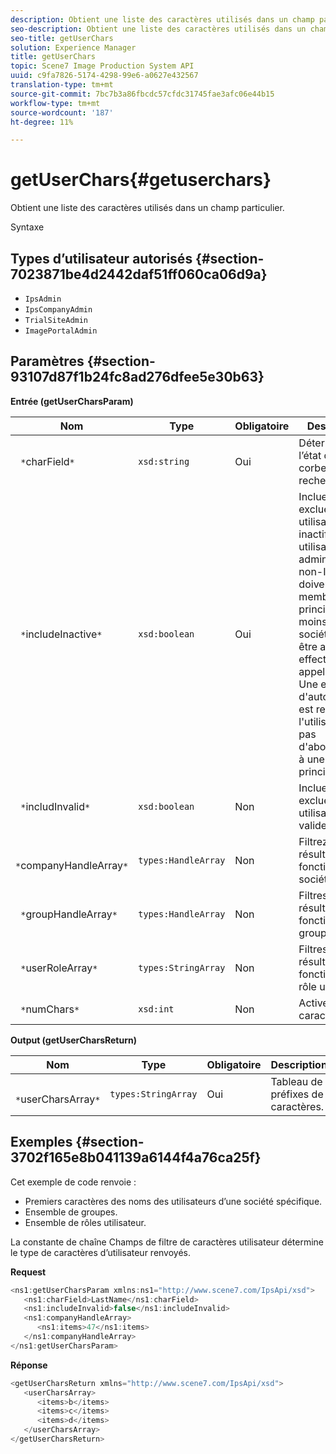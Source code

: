```yaml
---
description: Obtient une liste des caractères utilisés dans un champ particulier.
seo-description: Obtient une liste des caractères utilisés dans un champ particulier.
seo-title: getUserChars
solution: Experience Manager
title: getUserChars
topic: Scene7 Image Production System API
uuid: c9fa7826-5174-4298-99e6-a0627e432567
translation-type: tm+mt
source-git-commit: 7bc7b3a86fbcdc57cfdc31745fae3afc06e44b15
workflow-type: tm+mt
source-wordcount: '187'
ht-degree: 11%

---
```



# getUserChars{#getuserchars}

Obtient une liste des caractères utilisés dans un champ particulier.

Syntaxe

## Types d’utilisateur autorisés {#section-7023871be4d2442daf51ff060ca06d9a}

* `IpsAdmin`
* `IpsCompanyAdmin`
* `TrialSiteAdmin`
* `ImagePortalAdmin`

## Paramètres {#section-93107d87f1b24fc8ad276dfee5e30b63}

**Entrée (getUserCharsParam)**

| Nom | Type | Obligatoire | Description |
|---|---|---|---|
| ` *`charField`*` | `xsd:string` | Oui | Détermine l’état de la corbeille à rechercher. |
| ` *`includeInactive`*` | `xsd:boolean` | Oui | Incluez ou excluez les utilisateurs inactifs. Les utilisateurs administrateurs non-IPS doivent être membres principaux d&#39;au moins une société pour être autorisés à effectuer des appels d&#39;API. Une erreur d&#39;autorisation est renvoyée si l&#39;utilisateur n&#39;a pas d&#39;abonnement à une société principale. |
| ` *`includInvalid`*` | `xsd:boolean` | Non | Incluez ou excluez des utilisateurs non valides. |
| ` *`companyHandleArray`*` | `types:HandleArray` | Non | Filtrez les résultats en fonction de la société. |
| ` *`groupHandleArray`*` | `types:HandleArray` | Non | Filtres des résultats en fonction des groupes. |
| ` *`userRoleArray`*` | `types:StringArray` | Non | Filtres des résultats en fonction du rôle utilisateur. |
| ` *`numChars`*` | `xsd:int` | Non | Activez >1 caractère. |

**Output (getUserCharsReturn)**

| Nom | Type | Obligatoire | Description |
|---|---|---|---|
| ` *`userCharsArray`*` | `types:StringArray` | Oui | Tableau de préfixes de caractères. |

## Exemples {#section-3702f165e8b041139a6144f4a76ca25f}

Cet exemple de code renvoie :

* Premiers caractères des noms des utilisateurs d’une société spécifique.
* Ensemble de groupes.
* Ensemble de rôles utilisateur.

La constante de chaîne Champs de filtre de caractères utilisateur détermine le type de caractères d’utilisateur renvoyés.

**Request**

```java
<ns1:getUserCharsParam xmlns:ns1="http://www.scene7.com/IpsApi/xsd">
   <ns1:charField>LastName</ns1:charField>
   <ns1:includeInvalid>false</ns1:includeInvalid>
   <ns1:companyHandleArray>
      <ns1:items>47</ns1:items>
   </ns1:companyHandleArray>
</ns1:getUserCharsParam>
```

**Réponse**

```java
<getUserCharsReturn xmlns="http://www.scene7.com/IpsApi/xsd">
   <userCharsArray>
      <items>b</items>
      <items>c</items>
      <items>d</items>
   </userCharsArray>
</getUserCharsReturn>
```

